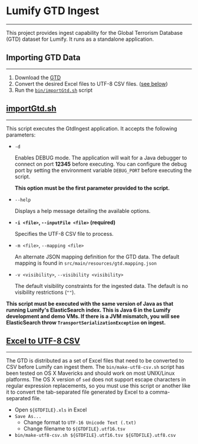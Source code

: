 # Lumify GTD Ingest
---

This project provides ingest capability for the Global Terrorism Database (GTD) dataset for Lumify. It runs as
a standalone application.


## Importing GTD Data
---

1.  Download the [GTD](http://www.start.umd.edu/gtd/)
1.  Convert the desired Excel files to UTF-8 CSV files.  ([see below](#excelToUtf8))
1.  Run the [`bin/importGtd.sh`](#importGtd) script


## [importGtd.sh](id:importGtd)
---

This script executes the GtdIngest application.  It accepts the following parameters:

*	`-d`

	Enables DEBUG mode.  The application will wait for a Java debugger to connect on
	port **12345** before executing.  You can configure the debug port by setting the
	environment variable `DEBUG_PORT` before executing the script.
	
	**This option must be the first parameter provided to the script.**
	
*	`--help`

	Displays a help message detailing the available options.
	
*	**`-i <file>`, `--inputFile <file>` (required)**

	Specifies the UTF-8 CSV file to process.
	
*	`-m <file>`, `--mapping <file>`

	An alternate JSON mapping definition for the GTD data. The default mapping is
	found in `src/main/resources/gtd.mapping.json`
	
*	`-v <visibility>`, `--visibility <visibility>`

	The default visibility constraints for the ingested data. The default is no
	visibility restrictions (`""`).

**This script must be executed with the same version of Java as that running Lumify's ElasticSearch index.
This is Java 6 in the Lumify development and demo VMs. If there is a JVM mismatch, you will see ElasticSearch throw `TransportSerializationException` on ingest.**

	
## [Excel to UTF-8 CSV](id:excelToUtf8)
---

The GTD is distributed as a set of Excel files that need to be converted to CSV before Lumify can ingest them. The
`bin/make-utf8-csv.sh` script has been tested on OS X Mavericks and should work on most UNIX/Linux platforms. The
OS X version of `sed` does not support escape characters in regular expression replacements, so you must use this
script or another like it to convert the tab-separated file generated by Excel to a comma-separated file.

*	Open `${GTDFILE}.xls` in Excel
*	`Save As...`
	*	Change format to `UTF-16 Unicode Text (.txt)`
	*	Change filename to `${GTDFILE}.utf16.tsv`
*	`bin/make-utf8-csv.sh ${GTDFILE}.utf16.tsv ${GTDFILE}.utf8.csv`
